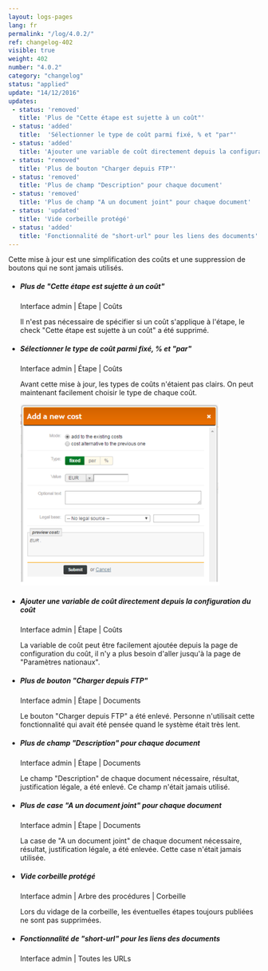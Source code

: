 ```yaml
---
layout: logs-pages
lang: fr
permalink: "/log/4.0.2/"
ref: changelog-402
visible: true
weight: 402
number: "4.0.2"
category: "changelog"
status: "applied"
update: "14/12/2016"
updates:
 - status: 'removed'
   title: 'Plus de "Cette étape est sujette à un coût"'
 - status: 'added'
   title:  'Sélectionner le type de coût parmi fixé, % et "par"'
 - status: 'added'
   title: 'Ajouter une variable de coût directement depuis la configuration du coût'
 - status: "removed"
   title: 'Plus de bouton "Charger depuis FTP"'
 - status: 'removed'
   title: 'Plus de champ "Description" pour chaque document'
 - status: 'removed'
   title: 'Plus de champ "A un document joint" pour chaque document'
 - status: 'updated'
   title: 'Vide corbeille protégé' 
 - status: 'added'
   title: 'Fonctionnalité de "short-url" pour les liens des documents'   
---
```


<p class="alert alert-warning">Cette mise à jour est une simplification des coûts et une suppression de boutons qui ne sont jamais utilisés.</p>


<ul class="list-view">
  <li>
    <h5>Plus de "Cette étape est sujette à un coût"</h5>
    <p class="meta-data">Interface admin | Étape | Coûts</p>
    <p>Il n'est pas nécessaire de spécifier si un coût s'applique à l'étape, le check "Cette étape est sujette à un coût" a été supprimé.</p>
  </li>
  <li>
    <h5>Sélectionner le type de coût parmi fixé, % et "par"</h5>
    <p class="meta-data">Interface admin | Étape | Coûts</p>
    <p>Avant cette mise à jour, les types de coûts n'étaient pas clairs. On peut maintenant facilement choisir le type de chaque coût.</p>
    <a class="item" href="/images/log/new-cost-selector.png"><img src="/images/log/new-cost-selector.png" style="max-width:400px;"></a>
  </li>
  <li>
    <h5>Ajouter une variable de coût directement depuis la configuration du coût</h5>
    <p class="meta-data">Interface admin | Étape | Coûts</p>
    <p>La variable de coût peut être facilement ajoutée depuis la page de configuration du coût, il n'y a plus besoin d'aller jusqu'à la page de "Paramètres nationaux".</p>
  </li>

  <li>
    <h5>Plus de bouton "Charger depuis FTP"</h5>
    <p class="meta-data">Interface admin | Étape | Documents</p>
    <p>Le bouton "Charger depuis FTP" a été enlevé. Personne n'utilisait cette fonctionnalité qui avait été pensée quand le système était très lent.</p>
  </li>

  <li>
    <h5>Plus de champ "Description" pour chaque document</h5>
    <p class="meta-data">Interface admin | Étape | Documents</p>
    <p>Le champ "Description" de chaque document nécessaire, résultat, justification légale, a été enlevé. Ce champ n'était jamais utilisé.</p>
  </li>

  <li>
    <h5>Plus de case "A un document joint" pour chaque document</h5>
    <p class="meta-data">Interface admin | Étape | Documents</p>
    <p>La case de "A un document joint" de chaque document nécessaire, résultat, justification légale, a été enlevée. Cette case n'était jamais utilisée.</p>
  </li>

  <li>
    <h5>Vide corbeille protégé</h5>
    <p class="meta-data">Interface admin | Arbre des procédures | Corbeille</p>
    <p>Lors du vidage de la corbeille, les éventuelles étapes toujours publiées ne sont pas supprimées.</p>
  </li>

  <li>
    <h5>Fonctionnalité de "short-url" pour les liens des documents</h5>
    <p class="meta-data">Interface admin | Toutes les URLs</p>
  </li>


</ul>

